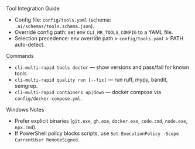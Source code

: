 Tool Integration Guide

- Config file: `config/tools.yaml` (schema: `.ai/schemas/tools.schema.json`).
- Override config path: set env `CLI_MR_TOOLS_CONFIG` to a YAML file.
- Selection precedence: env override path > `config/tools.yaml` > PATH auto-detect.

Commands

- `cli-multi-rapid tools doctor` — show versions and pass/fail for known tools.
- `cli-multi-rapid quality run [--fix]` — run ruff, mypy, bandit, semgrep.
- `cli-multi-rapid containers up|down` — docker compose via `config/docker-compose.yml`.

Windows Notes

- Prefer explicit binaries (`git.exe`, `gh.exe`, `docker.exe`, `code.cmd`, `node.exe`, `npx.cmd`).
- If PowerShell policy blocks scripts, use `Set-ExecutionPolicy -Scope CurrentUser RemoteSigned`.

